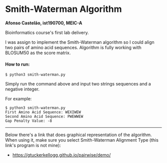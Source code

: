 # Smith-Waterman Algorithm

**Afonso Castelão, ist190700, MEIC-A**

Bioinformatics course's first lab delivery.

I was assign to implement the Smith-Waterman algorithm so I could align two pairs of amino acid sequences. Algorithm is fully working with BLOSUM50 as the score matrix.

#### How to run:
```
$ python3 smith-waterman.py
```
Simply run the command above and input two strings sequences and a negative integer.

For example:
```
$ python3 smith-waterman.py
First Amino Acid Sequence: WEXIWEW
Second Amino Acid Sequence: PWEWWEW
Gap Penalty Value: -8
```

---

Below there's a link that does graphical representation of the algorithm. When using it, make sure you select Smith-Waterman Alignment Type (this link's program is not mine):

* https://gtuckerkellogg.github.io/pairwise/demo/

